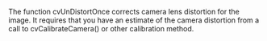 The function cvUnDistortOnce corrects camera lens distortion for the image. It requires that you have an estimate of the camera distortion from a call to cvCalibrateCamera() or other calibration method.
